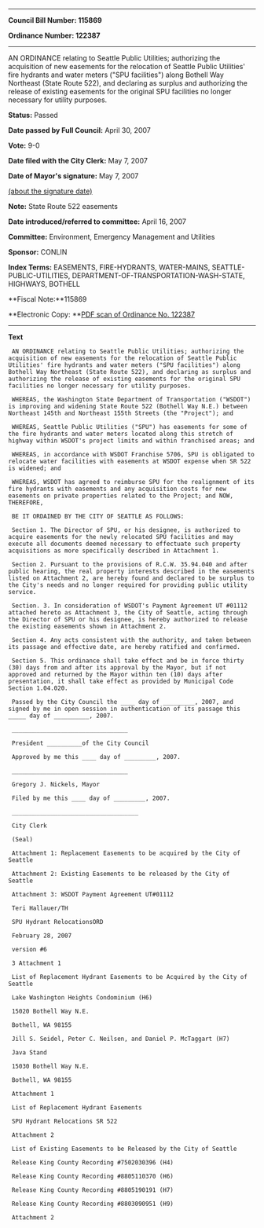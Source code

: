 

********

**Council Bill Number: 115869**
   
**Ordinance Number: 122387**
********

 AN ORDINANCE relating to Seattle Public Utilities; authorizing the acquisition of new easements for the relocation of Seattle Public Utilities' fire hydrants and water meters ("SPU facilities") along Bothell Way Northeast (State Route 522), and declaring as surplus and authorizing the release of existing easements for the original SPU facilities no longer necessary for utility purposes.

**Status:** Passed
   
**Date passed by Full Council:** April 30, 2007
   
**Vote:** 9-0
   
**Date filed with the City Clerk:** May 7, 2007
   
**Date of Mayor's signature:** May 7, 2007
   
[(about the signature date)](/~public/approvaldate.htm)
   
   
**Note:** State Route 522 easements

   
**Date introduced/referred to committee:** April 16, 2007
   
**Committee:** Environment, Emergency Management and Utilities
   
**Sponsor:** CONLIN
   
   
**Index Terms:** EASEMENTS, FIRE-HYDRANTS, WATER-MAINS, SEATTLE-PUBLIC-UTILITIES, DEPARTMENT-OF-TRANSPORTATION-WASH-STATE, HIGHWAYS, BOTHELL

**Fiscal Note:**115869

**Electronic Copy: **[PDF scan of Ordinance No. 122387](/~archives/Ordinances/Ord_122387.pdf)

********

**Text**
   
```
 AN ORDINANCE relating to Seattle Public Utilities; authorizing the acquisition of new easements for the relocation of Seattle Public Utilities' fire hydrants and water meters ("SPU facilities") along Bothell Way Northeast (State Route 522), and declaring as surplus and authorizing the release of existing easements for the original SPU facilities no longer necessary for utility purposes.

 WHEREAS, the Washington State Department of Transportation ("WSDOT") is improving and widening State Route 522 (Bothell Way N.E.) between Northeast 145th and Northeast 155th Streets (the "Project"); and

 WHEREAS, Seattle Public Utilities ("SPU") has easements for some of the fire hydrants and water meters located along this stretch of highway within WSDOT's project limits and within franchised areas; and

 WHEREAS, in accordance with WSDOT Franchise 5706, SPU is obligated to relocate water facilities with easements at WSDOT expense when SR 522 is widened; and

 WHEREAS, WSDOT has agreed to reimburse SPU for the realignment of its fire hydrants with easements and any acquisition costs for new easements on private properties related to the Project; and NOW, THEREFORE,

 BE IT ORDAINED BY THE CITY OF SEATTLE AS FOLLOWS:

 Section 1. The Director of SPU, or his designee, is authorized to acquire easements for the newly relocated SPU facilities and may execute all documents deemed necessary to effectuate such property acquisitions as more specifically described in Attachment 1.

 Section 2. Pursuant to the provisions of R.C.W. 35.94.040 and after public hearing, the real property interests described in the easements listed on Attachment 2, are hereby found and declared to be surplus to the City's needs and no longer required for providing public utility service.

 Section. 3. In consideration of WSDOT's Payment Agreement UT #01112 attached hereto as Attachment 3, the City of Seattle, acting through the Director of SPU or his designee, is hereby authorized to release the existing easements shown in Attachment 2.

 Section 4. Any acts consistent with the authority, and taken between its passage and effective date, are hereby ratified and confirmed.

 Section 5. This ordinance shall take effect and be in force thirty (30) days from and after its approval by the Mayor, but if not approved and returned by the Mayor within ten (10) days after presentation, it shall take effect as provided by Municipal Code Section 1.04.020.

 Passed by the City Council the ____ day of _________, 2007, and signed by me in open session in authentication of its passage this _____ day of __________, 2007.

 _________________________________

 President __________of the City Council

 Approved by me this ____ day of _________, 2007.

 _________________________________

 Gregory J. Nickels, Mayor

 Filed by me this ____ day of _________, 2007.

 ____________________________________

 City Clerk

 (Seal)

 Attachment 1: Replacement Easements to be acquired by the City of Seattle

 Attachment 2: Existing Easements to be released by the City of Seattle

 Attachment 3: WSDOT Payment Agreement UT#01112

 Teri Hallauer/TH

 SPU Hydrant RelocationsORD

 February 28, 2007

 version #6

 3 Attachment 1

 List of Replacement Hydrant Easements to be Acquired by the City of Seattle

 Lake Washington Heights Condominium (H6)

 15020 Bothell Way N.E.

 Bothell, WA 98155

 Jill S. Seidel, Peter C. Neilsen, and Daniel P. McTaggart (H7)

 Java Stand

 15030 Bothell Way N.E.

 Bothell, WA 98155

 Attachment 1

 List of Replacement Hydrant Easements

 SPU Hydrant Relocations SR 522

 Attachment 2

 List of Existing Easements to be Released by the City of Seattle

 Release King County Recording #7502030396 (H4)

 Release King County Recording #8805110370 (H6)

 Release King County Recording #8805190191 (H7)

 Release King County Recording #8803090951 (H9)

 Attachment 2

```
